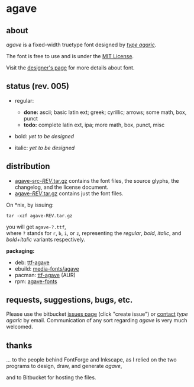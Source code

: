 # agave

[1]: https://bitbucket.org/agaric/agave/downloads/agave-src-005.tar.gz "get agave with source"
[2]: https://bitbucket.org/agaric/agave/downloads/agave-005.tar.gz "get agave"
[3]: http://an.erki.net/pub/b/typo/ttf-agave_5-1_all.deb "get agave (deb)"
[4]: http://an.erki.net/pub/b/typo/agave-5.ebuild "get agave (ebuild)"
[5]: https://aur.archlinux.org/packages/ttf-agave/ "agave @ AUR"
[6]: http://an.erki.net/pub/b/typo/agave-fonts-5-1.noarch.rpm "get agave (rpm)"

## about
*agave* is a fixed-width truetype font designed by *[type agaric](http://an.erki.net/~b/typo/)*.

The font is free to use and is under the [MIT License](http://an.erki.net/~b/typo/agave_license).

Visit the [designer's page](http://an.erki.net/~b/typo/agave) for more details about font.

## status (rev. 005)
* regular:
    * **done:** ascii; basic latin ext; greek; cyrillic; arrows; some math, box, punct
    * **todo:** complete latin ext, ipa; more math, box, punct, misc

* bold:
*yet to be designed*

* italic:
*yet to be designed*

## distribution
* [agave-src-*REV*.tar.gz][1] contains the font files, the source glyphs, the changelog, and the license document.
* [agave-*REV*.tar.gz][2] contains just the font files.

On \*nix, by issuing:

    tar -xzf agave-REV.tar.gz

you will get `agave-?.ttf`,  
where `?` stands for `r`, `b`, `i`, or `z`, representing the *regular*, *bold*, *italic*, and *bold+italic* variants respectively.

**packaging:**

* deb: [ttf-agave][3]
* ebuild: [media-fonts/agave][4]
* pacman: [ttf-agave][5] (AUR)
* rpm: [agave-fonts][6]

## requests, suggestions, bugs, etc.
Please use the bitbucket [issues page](https://bitbucket.org/agaric/agave/issues) (click "create issue") or [contact](http://an.erki.net/~b/info) *type agaric* by email. Communication of any sort regarding *agave* is very much welcomed.

## thanks
... to the people behind FontForge and Inkscape, as I relied on the two programs to design, draw, and generate *agave*,

and to Bitbucket for hosting the files.
